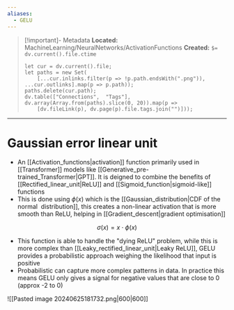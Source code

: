 ```yaml
---
aliases:
  - GELU
---
```


> [!important]- Metadata
> **Located:** MachineLearning/NeuralNetworks/ActivationFunctions
> **Created:** `$= dv.current().file.ctime`
> ```dataviewjs
> let cur = dv.current().file;
> let paths = new Set(
>     [...cur.inlinks.filter(p => !p.path.endsWith(".png")), ...cur.outlinks].map(p => p.path));
> paths.delete(cur.path);
> dv.table(["Connections",  "Tags"], dv.array(Array.from(paths).slice(0, 20)).map(p =>
>     [dv.fileLink(p), dv.page(p).file.tags.join("")]));
> ```

___
# Gaussian error linear unit
- An [[Activation_functions|activation]] function primarily used in [[Transformer]] models like [[Generative_pre-trained_Transformer|GPT]]. It is deigned to combine the benefits of [[Rectified_linear_unit|ReLU]] and [[Sigmoid_function|sigmoid-like]] functions
- This is done using $\phi(x)$ which is the [[Gaussian_distribution|CDF of the normal  distribution]], this creates a non-linear activation that is more smooth than ReLU, helping in [[Gradient_descent|gradient optimisation]]

$$\sigma(x)=x\cdot \phi(x)$$

- This function is able to handle the "dying ReLU" problem, while this is more complex than [[Leaky_rectified_linear_unit|Leaky ReLU]], GELU provides a probabilistic approach weighing the likelihood that input is positive
- Probabilistic can capture more complex patterns in data. In practice this means GELU only gives a signal for negative values that are close to 0 (approx -2 to 0)


![[Pasted image 20240625181732.png|600|600]]
